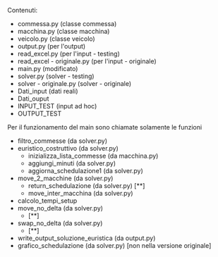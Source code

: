 Contenuti:
- commessa.py (classe commessa)
- macchina.py (classe macchina)
- veicolo.py (classe veicolo)
- output.py (per l'output)
- read_excel.py (per l'input - testing)
- read_excel - originale.py (per l'input - originale)
- main.py (modificato)
- solver.py (solver - testing)
- solver - originale.py (solver - originale)
- Dati_input (dati reali)
- Dati_ouput
- INPUT_TEST (input ad hoc)
- OUTPUT_TEST

Per il funzionamento del main sono chiamate solamente le funzioni
- filtro_commesse (da solver.py)
- euristico_costruttivo (da solver.py)
  - inizializza_lista_commesse (da macchina.py)
  - aggiungi_minuti (da solver.py)
  - aggiorna_schedulazione1 (da solver.py)
- move_2_macchine (da solver.py)
  - return_schedulazione (da solver.py) [**]
  - move_inter_macchina (da solver.py)
- calcolo_tempi_setup
- move_no_delta (da solver.py)
  - [**]
- swap_no_delta (da solver.py)
  - [**]
- write_output_soluzione_euristica (da output.py)
- grafico_schedulazione (da solver.py) [non nella versione originale]
